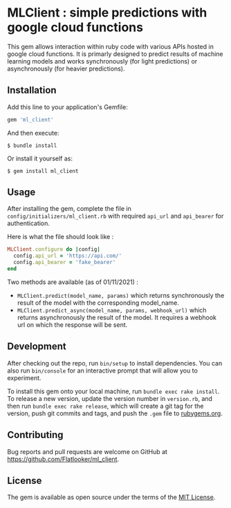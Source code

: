 # MLClient : simple predictions with google cloud functions

This gem allows interaction within ruby code with various APIs hosted in google cloud functions. It is primarly designed to predict results of machine learning models and works synchronously (for light predictions) or asynchronously (for heavier predictions).

## Installation

Add this line to your application's Gemfile:

```ruby
gem 'ml_client'
```

And then execute:

    $ bundle install

Or install it yourself as:

    $ gem install ml_client

## Usage

After installing the gem, complete the file in  `config/initializers/ml_client.rb` with required `api_url` and `api_bearer` for authentication.

Here is what the file should look like :

```ruby
MLClient.configure do |config|
  config.api_url = 'https://api.com/'
  config.api_bearer = 'fake_bearer'
end
```

Two methods are available (as of 01/11/2021) :

- `MLClient.predict(model_name, params)` which returns synchronously the result of the model with the corresponding model_name.
- `MLClient.predict_async(model_name, params, webhook_url)` which returns asynchronously the result of the model. It requires a webhook url on which the response will be sent.

## Development

After checking out the repo, run `bin/setup` to install dependencies. You can also run `bin/console` for an interactive prompt that will allow you to experiment.

To install this gem onto your local machine, run `bundle exec rake install`. To release a new version, update the version number in `version.rb`, and then run `bundle exec rake release`, which will create a git tag for the version, push git commits and tags, and push the `.gem` file to [rubygems.org](https://rubygems.org).

## Contributing

Bug reports and pull requests are welcome on GitHub at https://github.com/Flatlooker/ml_client.

## License

The gem is available as open source under the terms of the [MIT License](https://opensource.org/licenses/MIT).
